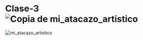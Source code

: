 # Clase-3![Copia de mi_atacazo_artistico](https://user-images.githubusercontent.com/101159631/159743139-f026e24c-9349-4aad-8186-adaa03e2c209.jpg)
![mi_atacazo_artistico](https://user-images.githubusercontent.com/101159631/159743168-7771e7d6-fc28-4cb0-bc23-ca8e234da7ea.jpg)
